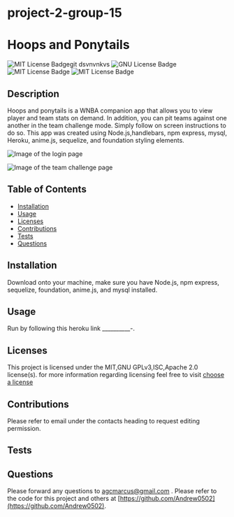 # project-2-group-15

# Hoops and Ponytails

  ![MIT License Badge](https://img.shields.io/badge/license-MIT-blue)git dsvnvnkvs
  ![GNU License Badge](https://img.shields.io/badge/license-GNU_GPLv3-blue)
  ![MIT License Badge](https://img.shields.io/badge/license-ISC-blue)
  ![MIT License Badge](https://img.shields.io/badge/license-Apache_2.0-blue)

## Description
Hoops and ponytails is a WNBA companion app that allows you to view player and team stats on demand. In addition, you can pit teams against one another in the team challenge mode. Simply follow on screen instructions to do so. This app was created using Node.js,handlebars, npm express, mysql, Heroku, anime.js, sequelize, and foundation styling elements.

    
![Image of the login page](./public/assets/img/login-screencap.PNG)

![Image of the team challenge page](./public/assets/img/team-challenge-screencap.PNG)

## Table of Contents

  * [Installation](#Installation)
  * [Usage](#Usage)
  * [Licenses](#Licenses)
  * [Contributions](#Contributions)
  * [Tests](#Tests)
  * [Questions](#Questions)

## Installation
  Download onto your machine, make sure you have Node.js, npm express, sequelize, foundation, anime.js, and mysql installed. 

## Usage
  Run by following this heroku link __________-.

## Licenses
  This project is licensed under the MIT,GNU GPLv3,ISC,Apache 2.0 license(s). for more information regarding licensing feel free to visit
  [choose a license](https://choosealicense.com/)

## Contributions
  Please refer to email under the contacts heading to request editing permission.

## Tests
   

## Questions
 Please forward any questions to [agcmarcus@gmail.com](agcmarcus@gmail.com) . Please refer to the code for this project and others at [https://github.com/Andrew0502](https://github.com/Andrew0502).